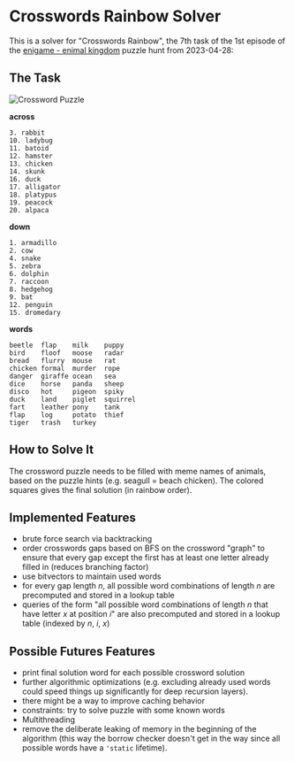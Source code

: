 # Crosswords Rainbow Solver

This is a solver for "Crosswords Rainbow", the 7th task of the 1st episode of the [enigame - enimal kingdom](https://enigame.de) puzzle hunt from 2023-04-28:

## The Task
![Crossword Puzzle](https://enigame.de/public/file/event/45/episode/136/episodetask/5896/crosswords.png)

 **across**
 ```
 3. rabbit
10. ladybug
11. batoid
12. hamster
13. chicken
14. skunk
16. duck
17. alligator
18. platypus
19. peacock
20. alpaca
```

**down**
```
1. armadillo
2. cow
4. snake
5. zebra
6. dolphin
7. raccoon
8. hedgehog
9. bat
12. penguin
15. dromedary
```

**words**
```
beetle	flap	milk	puppy
bird	floof	moose	radar
bread	flurry	mouse	rat
chicken	formal	murder	rope
danger	giraffe	ocean	sea
dice	horse	panda	sheep
disco	hot	    pigeon	spiky
duck	land	piglet	squirrel
fart	leather	pony	tank
flap	log	    potato	thief
tiger	trash	turkey	
```

## How to Solve It
The crossword puzzle needs to be filled with meme names of animals, based on the puzzle hints (e.g. seagull = beach chicken).
The colored squares gives the final solution (in rainbow order).

## Implemented Features
- brute force search via backtracking
- order crosswords gaps based on BFS on the crossword "graph" to ensure that every gap except the first has at least one letter already filled in (reduces branching factor)
- use bitvectors to maintain used words
- for every gap length $n$, all possible word combinations of length $n$ are precomputed and stored in a lookup table
- queries of the form "all possible word combinations of length $n$ that have letter $x$ at position $i$" are also precomputed and stored in a lookup table (indexed by $n$, $i$, $x$)


## Possible Futures Features
- print final solution word for each possible crossword solution
- further algorithmic optimizations (e.g. excluding already used words could speed things up significantly for deep recursion layers).
- there might be a way to improve caching behavior
- constraints: try to solve puzzle with some known words
- Multithreading
- remove the deliberate leaking of memory in the beginning of the algorithm (this way the borrow checker doesn't get in the way since all possible words have a `'static` lifetime).